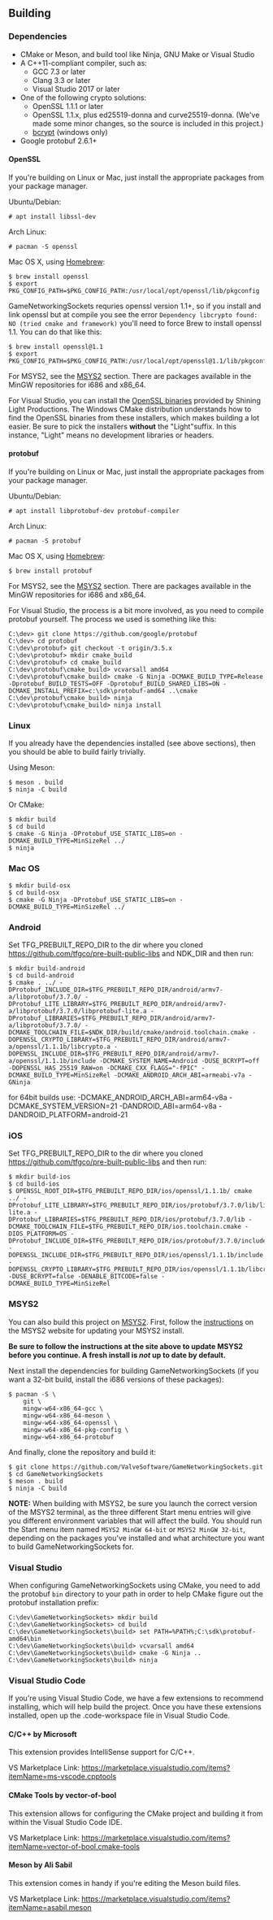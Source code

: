 Building
---

### Dependencies

* CMake or Meson, and build tool like Ninja, GNU Make or Visual Studio
* A C++11-compliant compiler, such as:
  * GCC 7.3 or later
  * Clang 3.3 or later
  * Visual Studio 2017 or later
* One of the following crypto solutions:
  * OpenSSL 1.1.1 or later
  * OpenSSL 1.1.x, plus ed25519-donna and curve25519-donna.  (We've made some
    minor changes, so the source is included in this project.)
  * [bcrypt](https://docs.microsoft.com/en-us/windows/desktop/api/bcrypt/) (windows only)
* Google protobuf 2.6.1+


#### OpenSSL
If you're building on Linux or Mac, just install the appropriate packages from
your package manager.

Ubuntu/Debian:
```
# apt install libssl-dev
```

Arch Linux:
```
# pacman -S openssl
```

Mac OS X, using [Homebrew](https://brew.sh):
```
$ brew install openssl
$ export PKG_CONFIG_PATH=$PKG_CONFIG_PATH:/usr/local/opt/openssl/lib/pkgconfig
```
GameNetworkingSockets requries openssl version 1.1+, so if you install and link openssl but at compile you see the error ```Dependency libcrypto found: NO (tried cmake and framework)``` you'll need to force Brew to install openssl 1.1. You can do that like this:
```
$ brew install openssl@1.1
$ export PKG_CONFIG_PATH=$PKG_CONFIG_PATH:/usr/local/opt/openssl@1.1/lib/pkgconfig
```

For MSYS2, see the [MSYS2](#msys2) section. There are packages available in
the MinGW repositories for i686 and x86_64.

For Visual Studio, you can install the [OpenSSL
binaries](https://slproweb.com/products/Win32OpenSSL.html) provided by Shining
Light Productions. The Windows CMake distribution understands how to find the
OpenSSL binaries from these installers, which makes building a lot easier. Be
sure to pick the installers **without** the "Light"suffix. In this instance,
"Light" means no development libraries or headers.


#### protobuf

If you're building on Linux or Mac, just install the appropriate packages from
your package manager.

Ubuntu/Debian:
```
# apt install libprotobuf-dev protobuf-compiler
```

Arch Linux:
```
# pacman -S protobuf
```

Mac OS X, using [Homebrew](https://brew.sh):
```
$ brew install protobuf
```

For MSYS2, see the [MSYS2](#msys2) section. There are packages available in
the MinGW repositories for i686 and x86_64.

For Visual Studio, the process is a bit more involved, as you need to compile
protobuf yourself. The process we used is something like this:

```
C:\dev> git clone https://github.com/google/protobuf
C:\dev> cd protobuf
C:\dev\protobuf> git checkout -t origin/3.5.x
C:\dev\protobuf> mkdir cmake_build
C:\dev\protobuf> cd cmake_build
C:\dev\protobuf\cmake_build> vcvarsall amd64
C:\dev\protobuf\cmake_build> cmake -G Ninja -DCMAKE_BUILD_TYPE=Release -Dprotobuf_BUILD_TESTS=OFF -Dprotobuf_BUILD_SHARED_LIBS=ON -DCMAKE_INSTALL_PREFIX=c:\sdk\protobuf-amd64 ..\cmake
C:\dev\protobuf\cmake_build> ninja
C:\dev\protobuf\cmake_build> ninja install
```


### Linux

If you already have the dependencies installed (see above sections), then you
should be able to build fairly trivially.

Using Meson:

```
$ meson . build
$ ninja -C build
```

Or CMake:

```
$ mkdir build
$ cd build
$ cmake -G Ninja -DProtobuf_USE_STATIC_LIBS=on -DCMAKE_BUILD_TYPE=MinSizeRel ../
$ ninja
```

### Mac OS
```
$ mkdir build-osx
$ cd build-osx
$ cmake -G Ninja -DProtobuf_USE_STATIC_LIBS=on -DCMAKE_BUILD_TYPE=MinSizeRel ../
```

### Android
Set TFG_PREBUILT_REPO_DIR to the dir where you cloned https://github.com/tfgco/pre-built-public-libs and NDK_DIR and then run:
```
$ mkdir build-android
$ cd build-android
$ cmake . ../ -DProtobuf_INCLUDE_DIR=$TFG_PREBUILT_REPO_DIR/android/armv7-a/libprotobuf/3.7.0/ -DProtobuf_LITE_LIBRARY=$TFG_PREBUILT_REPO_DIR/android/armv7-a/libprotobuf/3.7.0/libprotobuf-lite.a -DProtobuf_LIBRARIES=$TFG_PREBUILT_REPO_DIR/android/armv7-a/libprotobuf/3.7.0/ -DCMAKE_TOOLCHAIN_FILE=$NDK_DIR/build/cmake/android.toolchain.cmake -DOPENSSL_CRYPTO_LIBRARY=$TFG_PREBUILT_REPO_DIR/android/armv7-a/openssl/1.1.1b/libcrypto.a -DOPENSSL_INCLUDE_DIR=$TFG_PREBUILT_REPO_DIR/android/armv7-a/openssl/1.1.1b/include -DCMAKE_SYSTEM_NAME=Android -DUSE_BCRYPT=off -DOPENSSL_HAS_25519_RAW=on -DCMAKE_CXX_FLAGS="-fPIC" -DCMAKE_BUILD_TYPE=MinSizeRel -DCMAKE_ANDROID_ARCH_ABI=armeabi-v7a -GNinja
```

for 64bit builds use: -DCMAKE_ANDROID_ARCH_ABI=arm64-v8a -DCMAKE_SYSTEM_VERSION=21 -DANDROID_ABI=arm64-v8a -DANDROID_PLATFORM=android-21

### iOS
Set TFG_PREBUILT_REPO_DIR to the dir where you cloned https://github.com/tfgco/pre-built-public-libs and then run:
```
$ mkdir build-ios
$ cd build-ios
$ OPENSSL_ROOT_DIR=$TFG_PREBUILT_REPO_DIR/ios/openssl/1.1.1b/ cmake ../ -DProtobuf_LITE_LIBRARY=$TFG_PREBUILT_REPO_DIR/ios/protobuf/3.7.0/lib/libprotobuf-lite.a -DProtobuf_LIBRARIES=$TFG_PREBUILT_REPO_DIR/ios/protobuf/3.7.0/lib -DCMAKE_TOOLCHAIN_FILE=$TFG_PREBUILT_REPO_DIR/ios.toolchain.cmake -DIOS_PLATFORM=OS -DProtobuf_INCLUDE_DIR=$TFG_PREBUILT_REPO_DIR/ios/protobuf/3.7.0/include -DOPENSSL_INCLUDE_DIR=$TFG_PREBUILT_REPO_DIR/ios/openssl/1.1.1b/include -DOPENSSL_CRYPTO_LIBRARY=$TFG_PREBUILT_REPO_DIR/ios/openssl/1.1.1b/libcrypto.a -DUSE_BCRYPT=false -DENABLE_BITCODE=false -DCMAKE_BUILD_TYPE=MinSizeRel
```

### MSYS2

You can also build this project on [MSYS2](https://www.msys2.org). First,
follow the [instructions](https://github.com/msys2/msys2/wiki/MSYS2-installation) on the
MSYS2 website for updating your MSYS2 install.

**Be sure to follow the instructions at the site above to update MSYS2 before
you continue. A fresh install is *not* up to date by default.**

Next install the dependencies for building GameNetworkingSockets (if you want
a 32-bit build, install the i686 versions of these packages):

```
$ pacman -S \
    git \
    mingw-w64-x86_64-gcc \
    mingw-w64-x86_64-meson \
    mingw-w64-x86_64-openssl \
    mingw-w64-x86_64-pkg-config \
    mingw-w64-x86_64-protobuf
```

And finally, clone the repository and build it:

```
$ git clone https://github.com/ValveSoftware/GameNetworkingSockets.git
$ cd GameNetworkingSockets
$ meson . build
$ ninja -C build
```

**NOTE:** When building with MSYS2, be sure you launch the correct version of
the MSYS2 terminal, as the three different Start menu entries will give you
different environment variables that will affect the build.  You should run the
Start menu item named `MSYS2 MinGW 64-bit` or `MSYS2 MinGW 32-bit`, depending
on the packages you've installed and what architecture you want to build
GameNetworkingSockets for.


### Visual Studio

When configuring GameNetworkingSockets using CMake, you need to add the
protobuf `bin` directory to your path in order to help CMake figure out the
protobuf installation prefix:
```
C:\dev\GameNetworkingSockets> mkdir build
C:\dev\GameNetworkingSockets> cd build
C:\dev\GameNetworkingSockets\build> set PATH=%PATH%;C:\sdk\protobuf-amd64\bin
C:\dev\GameNetworkingSockets\build> vcvarsall amd64
C:\dev\GameNetworkingSockets\build> cmake -G Ninja ..
C:\dev\GameNetworkingSockets\build> ninja
```

### Visual Studio Code
If you're using Visual Studio Code, we have a few extensions to recommend
installing, which will help build the project. Once you have these extensions
installed, open up the .code-workspace file in Visual Studio Code.

#### C/C++ by Microsoft
This extension provides IntelliSense support for C/C++.

VS Marketplace Link: https://marketplace.visualstudio.com/items?itemName=ms-vscode.cpptools

#### CMake Tools by vector-of-bool
This extension allows for configuring the CMake project and building it from
within the Visual Studio Code IDE.

VS Marketplace Link: https://marketplace.visualstudio.com/items?itemName=vector-of-bool.cmake-tools

#### Meson by Ali Sabil
This extension comes in handy if you're editing the Meson build files.

VS Marketplace Link: https://marketplace.visualstudio.com/items?itemName=asabil.meson

